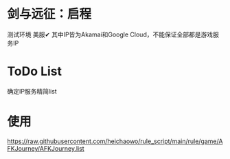 # 剑与远征：启程
测试环境 美服✔
其中IP皆为Akamai和Google Cloud，不能保证全部都是游戏服务IP

# ToDo List
确定IP服务精简list

# 使用
https://raw.githubusercontent.com/heichaowo/rule_script/main/rule/game/AFKJourney/AFKJourney.list
